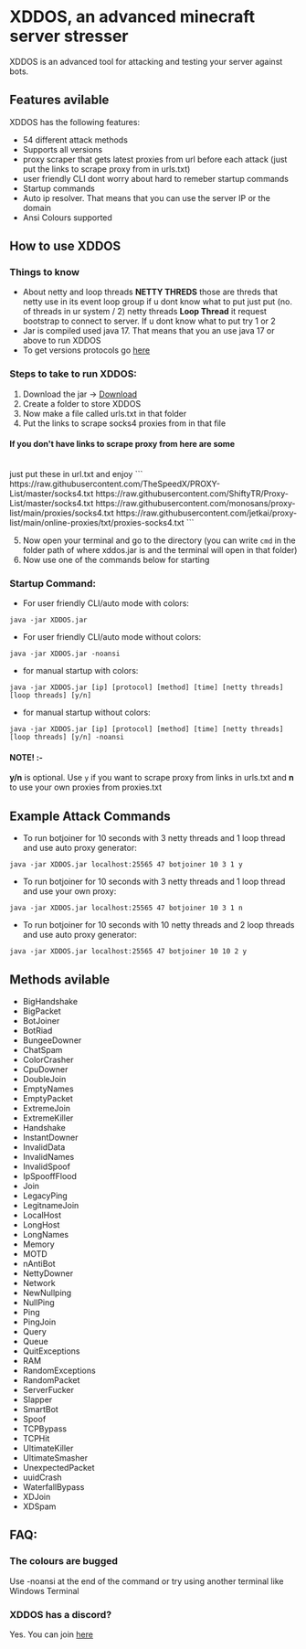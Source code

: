 # XDDOS, an advanced minecraft server stresser

XDDOS is an advanced tool for attacking and testing your server against bots.

## Features avilable

XDDOS has the following features:

- 54 different attack methods
- Supports all versions 
- proxy scraper that gets latest proxies from url before each attack (just put the links to scrape proxy from in urls.txt)
- user friendly CLI dont worry about hard to remeber startup commands
- Startup commands 
- Auto ip resolver. That means that you can use the server IP or the domain
- Ansi Colours supported

## How to use XDDOS

### Things to know

- About netty and loop threads
**NETTY THREDS** those are threds that netty use in its event loop group if u dont know what to put
               just put (no. of threads in ur system / 2) netty threads
**Loop Thread** it request bootstrap to connect to server. 
If u dont know what to put try 1 or 2
- Jar is compiled used java 17. That means that you an use java 17 or above to run XDDOS
- To get versions protocols go [here](https://wiki.vg/Protocol_version_numbers)

### Steps to take to run XDDOS:
 1) Download the jar -> [Download](https://github.com/AnAverageBeing/XDDOS/raw/master/XDDOS.jar)
 2) Create a folder to store XDDOS
 3) Now make a file called urls.txt in that folder
 4) Put the links to scrape socks4 proxies from in that file
   #### If you don't have links to scrape proxy from here are some
   <br>
  just put these in url.txt and enjoy
  ```
  https://raw.githubusercontent.com/TheSpeedX/PROXY-List/master/socks4.txt
  https://raw.githubusercontent.com/ShiftyTR/Proxy-List/master/socks4.txt
  https://raw.githubusercontent.com/monosans/proxy-list/main/proxies/socks4.txt
  https://raw.githubusercontent.com/jetkai/proxy-list/main/online-proxies/txt/proxies-socks4.txt
  ```
  
 5) Now open your terminal and go to the directory (you can write `cmd` in the folder path of where xddos.jar is and the terminal will open in that folder)
 6) Now use one of the commands below for starting

### Startup Command: 

- For user friendly CLI/auto mode with colors:
```
java -jar XDDOS.jar
```
- For user friendly CLI/auto mode without colors:
```
java -jar XDDOS.jar -noansi
```

- for manual startup with colors:
```
java -jar XDDOS.jar [ip] [protocol] [method] [time] [netty threads] [loop threads] [y/n]
```
- for manual startup without colors:
```
java -jar XDDOS.jar [ip] [protocol] [method] [time] [netty threads] [loop threads] [y/n] -noansi
```

#### NOTE! :-
**y/n** is optional. Use `y` if you want to scrape proxy from links in urls.txt and **n** to use your own proxies from proxies.txt 

## Example Attack Commands  

- To run botjoiner for 10 seconds with 3 netty threads and 1 loop thread and use auto proxy generator:
```
java -jar XDDOS.jar localhost:25565 47 botjoiner 10 3 1 y
```

- To run botjoiner for 10 seconds with 3 netty threads and 1 loop thread and use your own proxy:
```
java -jar XDDOS.jar localhost:25565 47 botjoiner 10 3 1 n
```

- To run botjoiner for 10 seconds with 10 netty threads and 2 loop threads and use auto proxy generator:
```
java -jar XDDOS.jar localhost:25565 47 botjoiner 10 10 2 y
```


## Methods avilable

- BigHandshake
- BigPacket
- BotJoiner
- BotRiad
- BungeeDowner
- ChatSpam
- ColorCrasher
- CpuDowner
- DoubleJoin
- EmptyNames
- EmptyPacket
- ExtremeJoin
- ExtremeKiller
- Handshake
- InstantDowner
- InvalidData
- InvalidNames
- InvalidSpoof
- IpSpooffFlood
- Join
- LegacyPing
- LegitnameJoin
- LocalHost
- LongHost
- LongNames
- Memory
- MOTD
- nAntiBot
- NettyDowner
- Network
- NewNullping
- NullPing
- Ping
- PingJoin
- Query
- Queue
- QuitExceptions
- RAM
- RandomExceptions
- RandomPacket
- ServerFucker
- Slapper
- SmartBot
- Spoof
- TCPBypass
- TCPHit
- UltimateKiller
- UltimateSmasher
- UnexpectedPacket
- uuidCrash
- WaterfallBypass
- XDJoin
- XDSpam


## FAQ:
### The colours are bugged
Use -noansi at the end of the command or try using another terminal like Windows Terminal

### XDDOS has a discord?
Yes. You can join [here](https://dsc.gg/TEAMXD)
